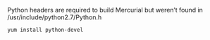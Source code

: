 Python headers are required to build Mercurial but weren’t found in /usr/include/python2.7/Python.h

`yum install python-devel`